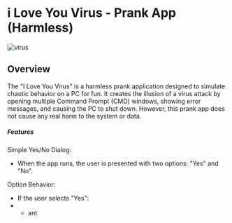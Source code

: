 # i Love You Virus - Prank App (Harmless)


![virus](https://github.com/user-attachments/assets/1a6ab4ae-c016-44f2-9a18-ead513527bfa)

## Overview

The "I Love You Virus" is a harmless prank application designed to simulate chaotic behavior on a PC for fun. It creates the illusion of a virus attack by opening multiple Command Prompt (CMD) windows, showing error messages, and causing the PC to shut down. However, this prank app does not cause any real harm to the system or data.

<h5>Features</h5>

Simple Yes/No Dialog:
- When the app runs, the user is presented with two options: "Yes" and "No".

Option Behavior:
- If the user selects "Yes":
- - ant
